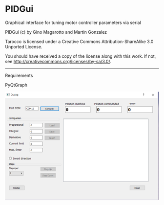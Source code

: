 # PIDGui
 Graphical interface for tuning motor controller parameters via serial

PIDGui (c) by Gino Magarotto and Martin Gonzalez

Tarocco is licensed under a
Creative Commons Attribution-ShareAlike 3.0 Unported License.

You should have received a copy of the license along with this
work.  If not, see <http://creativecommons.org/licenses/by-sa/3.0/>.

----------------------------------------------------------------------
Requirements

PyQtGraph


![drive](/Images/scrn.png)

